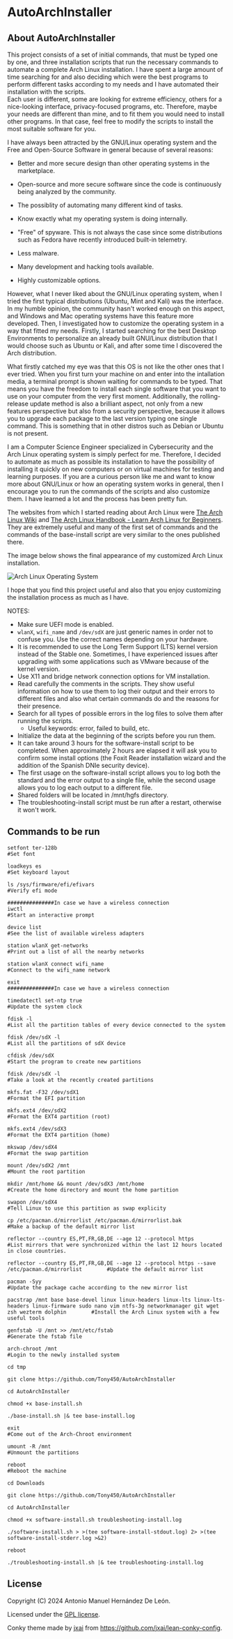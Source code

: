 # **AutoArchInstaller**

## About AutoArchInstaller

This project consists of a set of initial commands, that must be typed one by one, and three installation scripts that run the necessary commands to automate a complete Arch Linux installation. I have spent a large amount of time searching for and also deciding which were the best programs to perform different tasks according to my needs and I have automated their installation with the scripts.<br />
Each user is different, some are looking for extreme efficiency, others for a nice-looking interface, privacy-focused programs, etc. Therefore, maybe your needs are different than mine, and to fit them you would need to install other programs. In that case, feel free to modify the scripts to install the most suitable software for you.

I have always been attracted by the GNU/Linux operating system and the Free and Open-Source Software in general because of several reasons:

- Better and more secure design than other operating systems in the marketplace.

- Open-source and more secure software since the code is continuously being analyzed by the community.

- The possiblity of automating many different kind of tasks.

- Know exactly what my operating system is doing internally.

- "Free" of spyware. This is not always the case since some distributions such as Fedora have recently introduced built-in telemetry.

- Less malware.

- Many development and hacking tools available.

- Highly customizable options.

However, what I never liked about the GNU/Linux operating system, when I tried the first typical distributions (Ubuntu, Mint and Kali) was the interface. In my humble opinion, the community hasn't worked enough on this aspect, and Windows and Mac operating systems have this feature more developed. Then, I investigated how to customize the operating system in a way that fitted my needs. Firstly, I started searching for the best Desktop Environments to personalize an already built GNU/Linux distribution that I would choose such as Ubuntu or Kali, and after some time I discovered the Arch distribution.

What firstly catched my eye was that this OS is not like the other ones that I ever tried. When you first turn your machine on and enter into the intallation media, a terminal prompt is shown waiting for commands to be typed. That means you have the freedom to install each single software that you want to use on your computer from the very first moment. Additionally, the rolling-release update method is also a brilliant aspect, not only from a new features perspective but also from a security perspective, because it allows you to upgrade each package to the last version typing one single command. This is something that in other distros such as Debian or Ubuntu is not present.

I am a Computer Science Engineer specialized in Cybersecurity and the Arch Linux operating system is simply perfect for me. Therefore, I decided to automate as much as possible its installation to have the possibility of installing it quickly on new computers or on virtual machines for testing and learning purposes. If you are a curious person like me and want to know more about GNU/Linux or how an operating system works in general, then I encourage you to run the commands of the scripts and also customize them. I have learned a lot and the process has been pretty fun.

The websites from which I started reading about Arch Linux were [The Arch Linux Wiki](https://wiki.archlinux.org/) and [The Arch Linux Handbook - Learn Arch Linux for Beginners](https://www.freecodecamp.org/news/how-to-install-arch-linux/). They are extremely useful and many of the first set of commands and the commands of the base-install script are very similar to the ones published there.

The image below shows the final appearance of my customized Arch Linux installation.

![Arch Linux Operating System](Arch-Linux.png)

I hope that you find this project useful and also that you enjoy customizing the installation process as much as I have.


NOTES:
- Make sure UEFI mode is enabled.
- `wlanX`, `wifi_name` and `/dev/sdX` are just generic names in order not to confuse you. Use the correct names depending on your hardware.
- It is recommended to use the Long Term Support (LTS) kernel version instead of the Stable one. Sometimes, I have experienced issues after upgrading with some applications such as VMware because of the kernel version.
- Use X11 and bridge network connection options for VM installation.
- Read carefully the comments in the scripts. They show useful information on how to use them to log their output and their errors to different files and also what certain commands do and the reasons for their presence.
- Search for all types of possible errors in the log files to solve them after running the scripts.
    - Useful keywords: error, failed to build, etc.
- Initialize the data at the beginning of the scripts before you run them.
- It can take around 3 hours for the software-install script to be completed. When approximately 2 hours are elapsed it will ask you to confirm some install options (the Foxit Reader installation wizard and the addition of the Spanish DNIe security device).
- The first usage on the software-install script allows you to log both the standard and the error output to a single file, while the second usage allows you to log each output to a different file.
- Shared folders will be located in /mnt/hgfs directory.
- The troubleshooting-install script must be run after a restart, otherwise it won't work.


## Commands to be run

```shell script
setfont ter-128b                                                                                    #Set font

loadkeys es                                                                                         #Set keyboard layout

ls /sys/firmware/efi/efivars                                                                        #Verify efi mode

###############In case we have a wireless connection
iwctl                                                                                               #Start an interactive prompt

device list                                                                                         #See the list of available wireless adapters

station wlanX get-networks                                                                          #Print out a list of all the nearby networks

station wlanX connect wifi_name                                                                     #Connect to the wifi_name network

exit
###############In case we have a wireless connection

timedatectl set-ntp true                                                                            #Update the system clock

fdisk -l                                                                                            #List all the partition tables of every device connected to the system

fdisk /dev/sdX -l                                                                                   #List all the partitions of sdX device

cfdisk /dev/sdX                                                                                     #Start the program to create new partitions

fdisk /dev/sdX -l                                                                                   #Take a look at the recently created partitions

mkfs.fat -F32 /dev/sdX1                                                                             #Format the EFI partition

mkfs.ext4 /dev/sdX2                                                                                 #Format the EXT4 partition (root)

mkfs.ext4 /dev/sdX3                                                                                 #Format the EXT4 partition (home)

mkswap /dev/sdX4                                                                                    #Format the swap partition

mount /dev/sdX2 /mnt                                                                                #Mount the root partition

mkdir /mnt/home && mount /dev/sdX3 /mnt/home                                                        #Create the home directory and mount the home partition

swapon /dev/sdX4                                                                                    #Tell Linux to use this partition as swap explicity

cp /etc/pacman.d/mirrorlist /etc/pacman.d/mirrorlist.bak                                            #Make a backup of the default mirror list

reflector --country ES,PT,FR,GB,DE --age 12 --protocol https                                        #List mirrors that were synchronized within the last 12 hours located in close countries.

reflector --country ES,PT,FR,GB,DE --age 12 --protocol https --save /etc/pacman.d/mirrorlist        #Update the default mirror list

pacman -Syy                                                                                         #Update the package cache according to the new mirror list

pacstrap /mnt base base-devel linux linux-headers linux-lts linux-lts-headers linux-firmware sudo nano vim ntfs-3g networkmanager git wget zsh wezterm dolphin        #Install the Arch Linux system with a few useful tools

genfstab -U /mnt >> /mnt/etc/fstab                                                                  #Generate the fstab file

arch-chroot /mnt                                                                                    #Login to the newly installed system

cd tmp

git clone https://github.com/Tony450/AutoArchInstaller

cd AutoArchInstaller

chmod +x base-install.sh

./base-install.sh |& tee base-install.log

exit                                                                                                #Come out of the Arch-Chroot environment

umount -R /mnt                                                                                      #Unmount the partitions

reboot                                                                                              #Reboot the machine

cd Downloads

git clone https://github.com/Tony450/AutoArchInstaller

cd AutoArchInstaller

chmod +x software-install.sh troubleshooting-install.log

./software-install.sh > >(tee software-install-stdout.log) 2> >(tee software-install-stderr.log >&2)

reboot

./troubleshooting-install.sh |& tee troubleshooting-install.log

```

## License

Copyright (C) 2024 Antonio Manuel Hernández De León.

Licensed under the [GPL license](LICENSE.txt).

Conky theme made by [jxai](https://github.com/jxai) from https://github.com/jxai/lean-conky-config.


